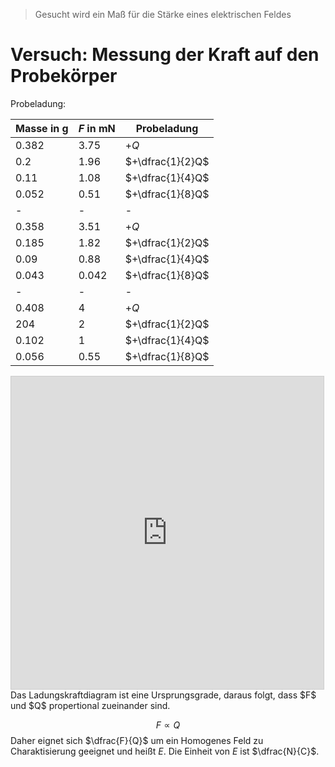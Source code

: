 > Gesucht wird ein Maß für die Stärke eines elektrischen Feldes

# Versuch: Messung der Kraft auf den Probekörper
Probeladung: 

| Masse in g | $F$ in mN | Probeladung      |
| ---------- | --------- | ---------------- |
| 0.382      | 3.75      | $+Q$             |
| 0.2        | 1.96      | $+\dfrac{1}{2}Q$ |
| 0.11       | 1.08      | $+\dfrac{1}{4}Q$ |
| 0.052      | 0.51      | $+\dfrac{1}{8}Q$ |
| -          | -         | -                |
| 0.358      | 3.51      | $+Q$             |
| 0.185      | 1.82      | $+\dfrac{1}{2}Q$ |
| 0.09       | 0.88      | $+\dfrac{1}{4}Q$ |
| 0.043      | 0.042     | $+\dfrac{1}{8}Q$ |
| -          | -         | -                |
| 0.408      | 4         | $+Q$             |
| 204        | 2         | $+\dfrac{1}{2}Q$ |
| 0.102      | 1         | $+\dfrac{1}{4}Q$ |
| 0.056      | 0.55      | $+\dfrac{1}{8}Q$ |

<iframe src="https://www.desmos.com/calculator/jqx7xmo7bu?embed" width="500" height="500" style="border: 1px solid #ccc" frameborder=0></iframe>
Das Ladungskraftdiagram ist eine Ursprungsgrade, daraus folgt, dass $F$ und $Q$ propertional zueinander sind.

$$F \propto Q$$
Daher eignet sich $\dfrac{F}{Q}$ um ein Homogenes Feld zu Charaktisierung geeignet und heißt $E$. Die Einheit von $E$ ist $\dfrac{N}{C}$. 